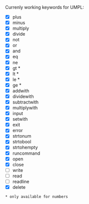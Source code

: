 Currenly working keywords for UMPL:
- [x] plus
- [x] minus
- [x] multiply
- [x] divide
- [x] not
- [x] or
- [x] and
- [x] eq
- [x] ne 
- [x] gt *
- [x] lt *
- [x] le *
- [x] ge *
- [x] addwith
- [x] dividewith
- [x] subtractwith
- [x] multiplywith
- [x] input
- [x] setwith
- [x] exit
- [x] error
- [x] strtonum
- [x] strtobool
- [x] strtohempty
- [x] runcommand
- [x] open
- [x] close
- [ ] write
- [ ] read
- [ ] readline
- [x] delete

`* only available for numbers`
